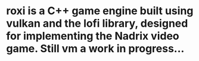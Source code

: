 # roxi is a C++ game engine built using vulkan and the lofi library, designed for implementing the Nadrix video game. Still vm a work in progress...
